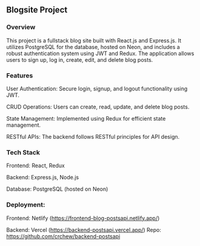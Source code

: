 ## Blogsite Project

### Overview
This project is a fullstack blog site built with React.js and Express.js. It utilizes PostgreSQL for the database, hosted on Neon, and includes a robust authentication system using JWT and Redux. The application allows users to sign up, log in, create, edit, and delete blog posts.

### Features
User Authentication: Secure login, signup, and logout functionality using JWT. 

CRUD Operations: Users can create, read, update, and delete blog posts. 

State Management: Implemented using Redux for efficient state management. 

RESTful APIs: The backend follows RESTful principles for API design. 


### Tech Stack
Frontend: React, Redux 

Backend: Express.js, Node.js 

Database: PostgreSQL (hosted on Neon)

### Deployment:
Frontend: Netlify (https://frontend-blog-postsapi.netlify.app/) 

Backend: Vercel (https://backend-postsapi.vercel.app/) Repo: https://github.com/crchew/backend-postsapi
